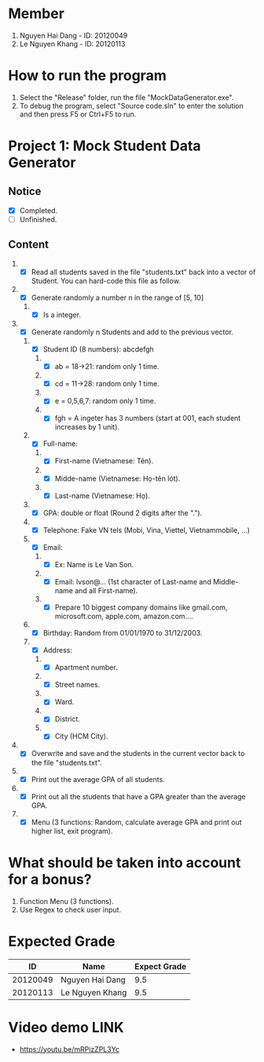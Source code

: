 # Member
1. Nguyen Hai Dang - ID: 20120049
2. Le Nguyen Khang - ID: 20120113
# How to run the program
1. Select the "Release" folder, run the file "MockDataGenerator.exe".
2. To debug the program, select "Source code.sln" to enter the solution and then press F5 or Ctrl+F5 to run.
# Project 1: Mock Student Data Generator
## Notice
- [x] Completed.
- [ ] Unfinished.
## Content
1. * [x] Read all students saved in the file "students.txt" back into a vector of Student. You can hard-code this file as follow.
2. * [x] Generate randomly a number n in the range of [5, 10]
   1. * [x] Is a integer.
3. * [X] Generate randomly n Students and add to the previous vector.
   1. * [X] Student ID (8 numbers): abcdefgh
      1. * [X] ab = 18->21: random only 1 time.
      2. * [X] cd = 11->28: random only 1 time.
      3. * [X] e = 0,5,6,7: random only 1 time.
      4. * [X] fgh = A ingeter has 3 numbers (start at 001, each student increases by 1 unit).
   2. * [X] Full-name:
      1. * [X] First-name (Vietnamese: Tên).
      2. * [X] Midde-name (Vietnamese: Họ-tên lót).
      3. * [X] Last-name (Vietnamese: Họ).
   3. * [X] GPA: double or float (Round 2 digits after the ".").
   4. * [X] Telephone: Fake VN tels (Mobi, Vina, Viettel, Vietnammobile, ...)
   5. *  [x] Email:
      1. * [x] Ex: Name is Le Van Son.
      2. * [x] Email: lvson@... (1st character of Last-name and Middle-name and all First-name).
      3. * [x] Prepare 10 biggest company domains like  gmail.com, microsoft.com, apple.com, amazon.com....
   6. * [x] Birthday: Random from 01/01/1970 to 31/12/2003.
   7. * [x] Address:
      1. * [x] Apartment number.
      2. * [X] Street names.
      3. * [X] Ward.
      4. * [X] District.
      5. * [X] City (HCM City).
4.  * [X] Overwrite and save and the students in the current vector back to the file "students.txt".
5.  * [X] Print out the average GPA of all students.
6.  * [X] Print out all the students that have a GPA greater than the average GPA.
7.  * [X] Menu (3 functions: Random, calculate average GPA and print out higher list, exit program).
# What should be taken into account for a bonus? 
1. Function Menu (3 functions).
2. Use Regex to check user input.
# Expected Grade
| ID | Name | Expect Grade |
| -- | ---- | ------------ |
|20120049|Nguyen Hai Dang|9.5|
|20120113|Le Nguyen Khang|9.5|
# Video demo LINK
- https://youtu.be/mRPizZPL3Yc
